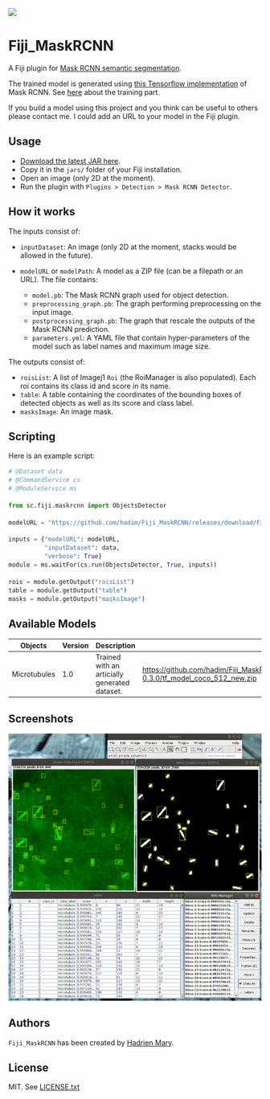 [![](https://travis-ci.org/hadim/Fiji_MaskRCNN.svg?branch=master)](https://travis-ci.org/hadim/Fiji_MaskRCNN)

# Fiji_MaskRCNN

A Fiji plugin for [Mask RCNN semantic segmentation](https://arxiv.org/abs/1703.06870).

The trained model is generated using [this Tensorflow implementation](https://github.com/matterport/Mask_RCNN) of Mask RCNN. See [here](training/) about the training part.

If you build a model using this project and you think can be useful to others please contact me. I could add an URL to your model in the Fiji plugin.

## Usage

- [Download the latest JAR here](http://maven.imagej.net/service/local/artifact/maven/redirect?r=releases&g=org.scijava&a=Fiji_MaskRCNN&v=LATEST&e=jar).
- Copy it in the `jars/` folder of your Fiji installation.
- Open an image (only 2D at the moment).
- Run the plugin with `Plugins > Detection > Mask RCNN Detector`.

## How it works

The inputs consist of:

- `inputDataset`: An image (only 2D at the moment, stacks would be allowed in the future).

- `modelURL` or `modelPath`: A model as a ZIP file (can be a filepath or an URL). The file contains:

    - `model.pb`: The Mask RCNN graph used for object detection. 
    - `preprocessing_graph.pb`: The graph performing preprocessing on the input image.
    - `postprocessing_graph.pb`: The graph that rescale the outputs of the Mask RCNN prediction.
    - `parameters.yml`: A YAML file that contain hyper-parameters of the model such as label names and maximum image size.
    
The outputs consist of:

- `roisList`: A list of Imagej1 `Roi` (the RoiManager is also populated). Each roi contains its class id and score in its name.
- `table`: A table containing the coordinates of the bounding boxes of detected objects as well as its score and class label.
- `masksImage`: An image mask.

## Scripting

Here is an example script:

```python
# @Dataset data
# @CommandService cs
# @ModuleService ms

from sc.fiji.maskrcnn import ObjectsDetector

modelURL = "https://github.com/hadim/Fiji_MaskRCNN/releases/download/Fiji-MaskRCNN-0.3.0/tf_model_coco_512_new.zip";

inputs = {"modelURL": modelURL,
	      "inputDataset": data,
	      "verbose": True}
module = ms.waitFor(cs.run(ObjectsDetector, True, inputs))

rois = module.getOutput("roisList")
table = module.getOutput("table")
masks = module.getOutput("masksImage")
```

## Available Models

| Objects | Version | Description | URL |
| --- | --- | --- | --- |
| Microtubules | 1.0 | Trained with an articially generated dataset. | https://github.com/hadim/Fiji_MaskRCNN/releases/download/Fiji_MaskRCNN-0.3.0/tf_model_coco_512_new.zip

## Screenshots

![Output of the microtubule model.](./screenshot.png "Output of the microtubule model.")

## Authors

`Fiji_MaskRCNN` has been created by [Hadrien Mary](mailto:hadrien.mary@gmail.com).

## License

MIT. See [LICENSE.txt](LICENSE.txt)